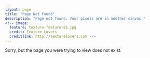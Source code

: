 ```yaml
---
layout: page
title: "Page Not Found"
description: "Page not found. Your pixels are in another canvas."
<!-- image:
  feature: texture-feature-01.jpg
  credit: Texture Lovers
  creditlink: http://texturelovers.com -->
---  
```


Sorry, but the page you were trying to view does not exist.

<!-- --- perhaps you can try searching for it below. -->

<!-- <script type="text/javascript">
  var GOOG_FIXURL_LANG = 'en';
  var GOOG_FIXURL_SITE = '{{ site.url }}'
</script>
<script type="text/javascript"
  src="http://linkhelp.clients.google.com/tbproxy/lh/wm/fixurl.js">
</script> -->
